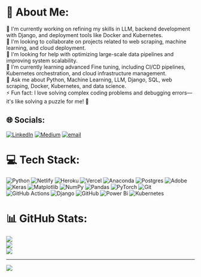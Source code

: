 # 💫 About Me:
🔭 I'm currently working on refining my skills in LLM, backend development with Django, and deployment tools like Docker and Kubernetes.<br>👯 I'm looking to collaborate on projects related to web scraping, machine learning, and cloud deployment.<br>🤝 I'm looking for help with optimizing large-scale data pipelines and improving system scalability.<br>🌱 I'm currently learning advanced Fine tuning, including CI/CD pipelines, Kubernetes orchestration, and cloud infrastructure management.<br>💬 Ask me about Python, Machine Learning, LLM, Django, SQL, web scraping, Docker, Kubernetes, and data science.<br>⚡ Fun fact: I love solving complex coding problems and debugging errors—it's like solving a puzzle for me! 🎯


## 🌐 Socials:
[![LinkedIn](https://img.shields.io/badge/LinkedIn-%230077B5.svg?logo=linkedin&logoColor=white)](https://linkedin.com/in/https://www.linkedin.com/in/akashat-jain-b778a8214/) [![Medium](https://img.shields.io/badge/Medium-12100E?logo=medium&logoColor=white)](https://medium.com/@https://medium.com/@akshatsanghi22) [![email](https://img.shields.io/badge/Email-D14836?logo=gmail&logoColor=white)](mailto:akshatsanghi22@gmail.com) 

# 💻 Tech Stack:
![Python](https://img.shields.io/badge/python-3670A0?style=for-the-badge&logo=python&logoColor=ffdd54) ![Netlify](https://img.shields.io/badge/netlify-%23000000.svg?style=for-the-badge&logo=netlify&logoColor=#00C7B7) ![Heroku](https://img.shields.io/badge/heroku-%23430098.svg?style=for-the-badge&logo=heroku&logoColor=white) ![Vercel](https://img.shields.io/badge/vercel-%23000000.svg?style=for-the-badge&logo=vercel&logoColor=white) ![Anaconda](https://img.shields.io/badge/Anaconda-%2344A833.svg?style=for-the-badge&logo=anaconda&logoColor=white) ![Postgres](https://img.shields.io/badge/postgres-%23316192.svg?style=for-the-badge&logo=postgresql&logoColor=white) ![Adobe](https://img.shields.io/badge/adobe-%23FF0000.svg?style=for-the-badge&logo=adobe&logoColor=white) ![Keras](https://img.shields.io/badge/Keras-%23D00000.svg?style=for-the-badge&logo=Keras&logoColor=white) ![Matplotlib](https://img.shields.io/badge/Matplotlib-%23ffffff.svg?style=for-the-badge&logo=Matplotlib&logoColor=black) ![NumPy](https://img.shields.io/badge/numpy-%23013243.svg?style=for-the-badge&logo=numpy&logoColor=white) ![Pandas](https://img.shields.io/badge/pandas-%23150458.svg?style=for-the-badge&logo=pandas&logoColor=white) ![PyTorch](https://img.shields.io/badge/PyTorch-%23EE4C2C.svg?style=for-the-badge&logo=PyTorch&logoColor=white) ![Git](https://img.shields.io/badge/git-%23F05033.svg?style=for-the-badge&logo=git&logoColor=white) ![GitHub Actions](https://img.shields.io/badge/github%20actions-%232671E5.svg?style=for-the-badge&logo=githubactions&logoColor=white) ![Django](https://img.shields.io/badge/django-%23092E20.svg?style=for-the-badge&logo=django&logoColor=white) ![GitHub](https://img.shields.io/badge/github-%23121011.svg?style=for-the-badge&logo=github&logoColor=white) ![Power Bi](https://img.shields.io/badge/power_bi-F2C811?style=for-the-badge&logo=powerbi&logoColor=black) ![Kubernetes](https://img.shields.io/badge/kubernetes-%23326ce5.svg?style=for-the-badge&logo=kubernetes&logoColor=white)
# 📊 GitHub Stats:
![](https://github-readme-stats.vercel.app/api?username=akshatsanghi22&theme=prussian&hide_border=false&include_all_commits=false&count_private=false)<br/>
![](https://github-readme-streak-stats.herokuapp.com/?user=akshatsanghi22&theme=prussian&hide_border=false)<br/>
![](https://github-readme-stats.vercel.app/api/top-langs/?username=akshatsanghi22&theme=prussian&hide_border=false&include_all_commits=false&count_private=false&layout=compact)

---
[![](https://visitcount.itsvg.in/api?id=akshatsanghi22&icon=0&color=0)](https://visitcount.itsvg.in)

<!-- Proudly created with GPRM ( https://gprm.itsvg.in ) -->
